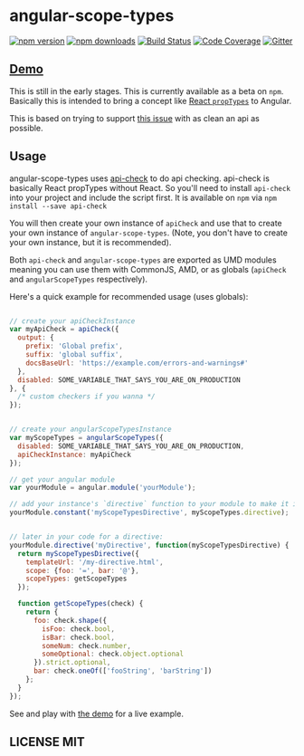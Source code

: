 # angular-scope-types

[![npm version](https://img.shields.io/npm/v/angular-scope-types.svg?style=flat-square)](https://www.npmjs.org/package/angular-scope-types)
[![npm downloads](https://img.shields.io/npm/dm/angular-scope-types.svg?style=flat-square)](http://npm-stat.com/charts.html?package=angular-scope-types)
[![Build Status](https://snap-ci.com/alianza-dev/angular-scope-types/branch/master/build_image)](https://snap-ci.com/alianza-dev/angular-scope-types/branch/master)
[![Code Coverage](https://img.shields.io/codecov/c/github/alianza-dev/angular-scope-types.svg?style=flat-square)](https://codecov.io/github/alianza-dev/angular-scope-types)
[![Gitter](https://badges.gitter.im/Join%20Chat.svg)](https://gitter.im/alianza-dev/angular-scope-types?utm_source=badge&utm_medium=badge&utm_campaign=pr-badge&utm_content=badge)

## [Demo](https://jsbin.com/kuqeye/edit?html,js,output)

This is still in the early stages. This is currently available as a beta on `npm`. Basically this is intended
to bring a concept like
[React `propTypes`](https://facebook.github.io/react/docs/reusable-components.html#prop-validation) to Angular.

This is based on trying to support [this issue](https://github.com/angular/angular.js/issues/11657) with as clean an api
as possible.


## Usage

angular-scope-types uses [api-check](https://github.com/kentcdodds/api-check) to do api checking. api-check is basically
React propTypes without React. So you'll need to install `api-check` into your project and include the script first. It
is available on `npm` via `npm install --save api-check`

You will then create your own instance of `apiCheck` and use that to create your own instance of `angular-scope-types`.
(Note, you don't have to create your own instance, but it is recommended).

Both `api-check` and `angular-scope-types` are exported as UMD modules meaning you can use them with CommonJS, AMD, or
as globals (`apiCheck` and `angularScopeTypes` respectively).

Here's a quick example for recommended usage (uses globals):

```javascript

// create your apiCheckInstance
var myApiCheck = apiCheck({
  output: {
    prefix: 'Global prefix',
    suffix: 'global suffix',
    docsBaseUrl: 'https://example.com/errors-and-warnings#'
  },
  disabled: SOME_VARIABLE_THAT_SAYS_YOU_ARE_ON_PRODUCTION
}, {
  /* custom checkers if you wanna */
});


// create your angularScopeTypesInstance
var myScopeTypes = angularScopeTypes({
  disabled: SOME_VARIABLE_THAT_SAYS_YOU_ARE_ON_PRODUCTION,
  apiCheckInstance: myApiCheck
});

// get your angular module
var yourModule = angular.module('yourModule');

// add your instance's `directive` function to your module to make it injectable
yourModule.constant('myScopeTypesDirective', myScopeTypes.directive);


// later in your code for a directive:
yourModule.directive('myDirective', function(myScopeTypesDirective) {
  return myScopeTypesDirective({
    templateUrl: '/my-directive.html',
    scope: {foo: '=', bar: '@'},
    scopeTypes: getScopeTypes
  });

  function getScopeTypes(check) {
    return {
      foo: check.shape({
        isFoo: check.bool,
        isBar: check.bool,
        someNum: check.number,
        someOptional: check.object.optional
      }).strict.optional,
      bar: check.oneOf(['fooString', 'barString'])
    };
  }
});
```

See and play with [the demo](https://jsbin.com/kuqeye/edit?html,js,output) for a live example.

## LICENSE MIT
